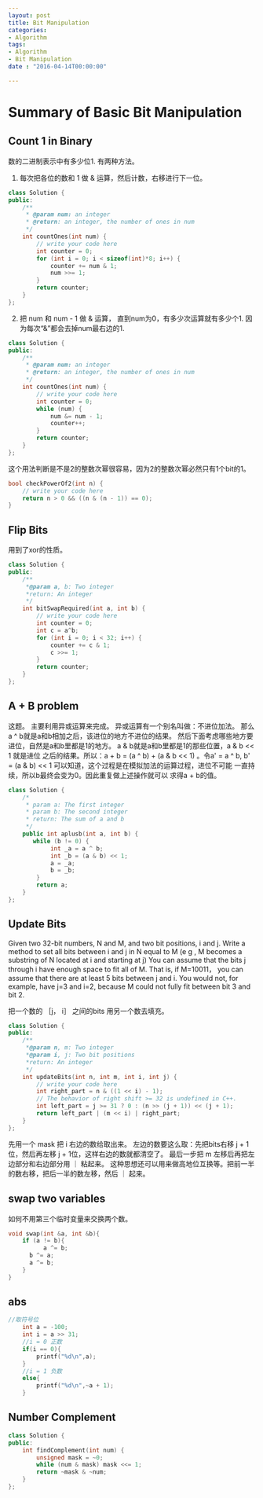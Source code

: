 ```yaml
---
layout: post
title: Bit Manipulation
categories:
- Algorithm
tags:
- Algorithm
- Bit Manipulation
date : "2016-04-14T00:00:00"

---
```


# Summary of Basic Bit Manipulation


## Count 1 in Binary

数的二进制表示中有多少位1. 有两种方法。

1. 每次把各位的数和 1 做 & 运算，然后计数，右移进行下一位。

```cpp
class Solution {
public:
    /**
     * @param num: an integer
     * @return: an integer, the number of ones in num
     */
    int countOnes(int num) {
        // write your code here
        int counter = 0;
        for (int i = 0; i < sizeof(int)*8; i++) {
            counter += num & 1;
            num >>= 1;
        }
        return counter;
    }
};
```

2. 把 num 和 num - 1 做 & 运算， 直到num为0，有多少次运算就有多少个1. 因为每次“&”都会去掉num最右边的1.


```cpp
class Solution {
public:
    /**
     * @param num: an integer
     * @return: an integer, the number of ones in num
     */
    int countOnes(int num) {
        // write your code here
        int counter = 0;
        while (num) {
            num &= num - 1;
            counter++;
        }
        return counter;
    }
};
```

这个用法判断是不是2的整数次幂很容易，因为2的整数次幂必然只有1个bit的1。

```cpp
bool checkPowerOf2(int n) {
    // write your code here
    return n > 0 && ((n & (n - 1)) == 0);
}
```


## Flip Bits

用到了xor的性质。


```cpp
class Solution {
public:
    /**
     *@param a, b: Two integer
     *return: An integer
     */
    int bitSwapRequired(int a, int b) {
        // write your code here
        int counter = 0;
        int c = a^b;
        for (int i = 0; i < 32; i++) {
            counter += c & 1;
            c >>= 1;
        }
        return counter;
    }
};
```

## A + B problem

这题。
         主要利用异或运算来完成。
         异或运算有一个别名叫做：不进位加法。
         那么a ^ b就是a和b相加之后，该进位的地方不进位的结果。
         然后下面考虑哪些地方要进位，自然是a和b里都是1的地方。
         a & b就是a和b里都是1的那些位置，a & b << 1 就是进位
         之后的结果。所以：a + b = (a ^ b) + (a & b << 1)
         。令a' = a ^ b, b' = (a & b) << 1
         可以知道，这个过程是在模拟加法的运算过程，进位不可能
         一直持续，所以b最终会变为0。因此重复做上述操作就可以
         求得a + b的值。
 
```cpp
class Solution {
    /*
     * param a: The first integer
     * param b: The second integer
     * return: The sum of a and b
     */
    public int aplusb(int a, int b) {
       while (b != 0) {
            int _a = a ^ b;
            int _b = (a & b) << 1;
            a = _a;
            b = _b;
        }
        return a;
    }
};
```


## Update Bits

Given two 32-bit numbers, N and M, and two bit positions, i and j. Write a method to set all bits between i and j in N equal to M (e g , M becomes a substring of N located at i and starting at j)
You can assume that the bits j through i have enough space to fit all of M. That is, if M=10011， you can assume that there are at least 5 bits between j and i. You would not, for example, have j=3 and i=2, because M could not fully fit between bit 3 and bit 2.

把一个数的 ［j， i］ 之间的bits 用另一个数去填充。

```cpp
class Solution {
public:
    /**
     *@param n, m: Two integer
     *@param i, j: Two bit positions
     *return: An integer
     */
    int updateBits(int n, int m, int i, int j) {
        // write your code here
        int right_part = n & ((1 << i) - 1);
        // The behavior of right shift >= 32 is undefined in C++.
        int left_part = j >= 31 ? 0 : (n >> (j + 1)) << (j + 1);
        return left_part | (m << i) | right_part;
    }
};
```

先用一个 mask 把 i 右边的数给取出来。
左边的数要这么取：先把bits右移 j + 1位，然后再左移 j + 1位，这样右边的数就都清空了。
最后一步把 m 左移后再把左边部分和右边部分用 ｜ 粘起来。
这种思想还可以用来做高地位互换等。把前一半的数右移，把后一半的数左移，然后 ｜ 起来。

## swap two variables

如何不用第三个临时变量来交换两个数。

```cpp
void swap(int &a, int &b){
	if (a != b){
		  a ^= b;
      b ^= a;
      a ^= b;
	}
}
```

## abs

```cpp
//取符号位
	int a = -100;
	int i = a >> 31;
	//i = 0 正数
	if(i == 0){
		printf("%d\n",a);
	}
	//i = 1 负数
	else{
		printf("%d\n",~a + 1);
	}
```

## Number Complement
```cpp
class Solution {
public:
    int findComplement(int num) {
        unsigned mask = ~0;
        while (num & mask) mask <<= 1;
        return ~mask & ~num;
    }
};
```